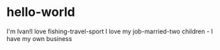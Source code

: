# hello-world
I'm Ivan!I love fishing-travel-sport
I love my job-married-two children - I have my own business

